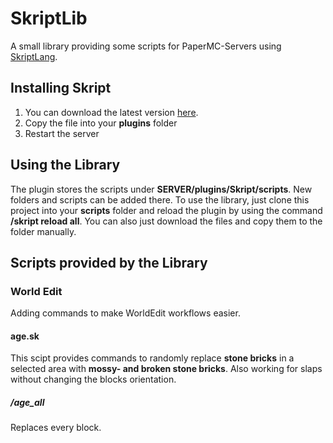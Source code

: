 # SkriptLib

A small library providing some scripts for PaperMC-Servers using [SkriptLang](https://github.com/SkriptLang).

## Installing Skript

1. You can download the latest version [here](https://skunity.com/downloads).
2. Copy the file into your **plugins** folder
3. Restart the server

## Using the Library

The plugin stores the scripts under **SERVER/plugins/Skript/scripts**. New folders and scripts can be added there.
To use the library, just clone this project into your **scripts** folder and reload the plugin by using the command **/skript reload all**.
You can also just download the files and copy them to the folder manually.

## Scripts provided by the Library

### World Edit

Adding commands to make WorldEdit workflows easier.

#### age.sk

This scipt provides commands to randomly replace **stone bricks** in a selected area with **mossy- and broken stone bricks**.
Also working for slaps without changing the blocks orientation.

##### /age_all

Replaces every block.

